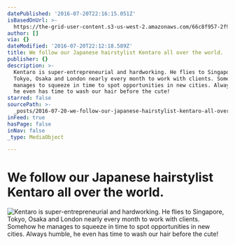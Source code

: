 ```yaml
---
datePublished: '2016-07-20T22:16:15.051Z'
isBasedOnUrl: >-
  https://the-grid-user-content.s3-us-west-2.amazonaws.com/66c8f957-2f9c-45e9-9188-f99c3b32b8b9.jpg
author: []
via: {}
dateModified: '2016-07-20T22:12:18.589Z'
title: We follow our Japanese hairstylist Kentaro all over the world.
publisher: {}
description: >-
  Kentaro is super-entrepreneurial and hardworking. He flies to Singapore,
  Tokyo, Osaka and London nearly every month to work with clients. Somehow he
  manages to squeeze in time to spot opportunities in new cities. Always humble,
  he even has time to wash our hair before the cute!
starred: false
sourcePath: >-
  _posts/2016-07-20-we-follow-our-japanese-hairstylist-kentaro-all-over-the-worl.md
inFeed: true
hasPage: false
inNav: false
_type: MediaObject

---
```

# We follow our Japanese hairstylist Kentaro all over the world.
![Kentaro is super-entrepreneurial and hardworking. He flies to Singapore, Tokyo, Osaka and London nearly every month to work with clients. Somehow he manages to squeeze in time to spot opportunities in new cities. Always humble, he even has time to wash our hair before the cute!](https://the-grid-user-content.s3-us-west-2.amazonaws.com/66c8f957-2f9c-45e9-9188-f99c3b32b8b9.jpg)